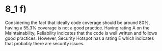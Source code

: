  # 8_1 f)

Considering the fact that ideally code coverage should be around 80%, having a 55,3% coverage is not a good practice. Having rating A on the Maintainability, Reliability indicates that the code is well written and follows good practices. However, Security Hotspot has a rating E which indicates that probably there are security issues.


